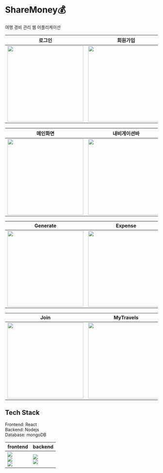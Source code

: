 # ShareMoney💰
여행 경비 관리 웹 어플리케이션<br/>

|로그인|회원가입|
|------|------|
|<img src='https://user-images.githubusercontent.com/70785620/131947618-b9718a88-4fd4-4ed5-a3c7-ea6d2f68f058.png' width="250px">|<img src='https://user-images.githubusercontent.com/70785620/131947627-3102369e-0003-48bf-bfe4-d1413ec6bd25.png' width="250px">|


|메인화면|내비게이션바|
|------|------|
|<img src='https://user-images.githubusercontent.com/70785620/131947630-7295ee93-be3a-48f0-80c0-239cbdb63683.png' width="250px">|<img src='https://user-images.githubusercontent.com/70785620/131947636-5c56a140-8353-4e45-9a82-d9d1a2c25b4b.png' width="250px">|

|Generate|Expense|
|------|------|
|<img src='https://user-images.githubusercontent.com/70785620/131947646-08294aca-b4af-4f5a-a304-75efc4809633.png' width="250px">|<img src='https://user-images.githubusercontent.com/70785620/131947657-f0574ebc-3a7a-4dd4-80fb-e2910fe28b2d.png' width="250px">|

|Join|MyTravels|Detail|
|------|------|------|
|<img src='https://user-images.githubusercontent.com/70785620/131947668-1effb268-388c-41d1-ba77-c9435e61004d.png' width="250px">|<img src='https://user-images.githubusercontent.com/70785620/131947679-08f8481f-7f80-4337-af50-8b0a60b65cb6.png' width="250px">|<img src='https://user-images.githubusercontent.com/70785620/131947684-fd632b45-8d36-44ed-8968-b18f80314f36.png' width="250px">|


## Tech Stack

Frontend: React <br/>
Backend: Nodejs <br/>
Database: mongoDB <br/>

|frontend|backend|
|------|------|
|<img src="https://img.shields.io/badge/React-20232A?style=for-the-badge&logo=react&logoColor=61DAFB"><br/><img src="https://img.shields.io/badge/JavaScript-F7DF1E?style=for-the-badge&logo=javascript&logoColor=black"><br/><img src="https://img.shields.io/badge/Ant%20Design-1890FF?style=for-the-badge&logo=antdesign&logoColor=white">|<img src="https://img.shields.io/badge/Node.js-339933?style=for-the-badge&logo=nodedotjs&logoColor=white"><br/><img src="https://img.shields.io/badge/MongoDB-white?style=for-the-badge&logo=mongodb&logoColor=4EA94B">|
